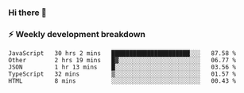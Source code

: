 ### Hi there 👋

### ⚡ Weekly development breakdown
<!--START_SECTION:waka-->
```text
JavaScript   30 hrs 2 mins   ██████████████████████░░░   87.58 % 
Other        2 hrs 19 mins   █▓░░░░░░░░░░░░░░░░░░░░░░░   06.77 % 
JSON         1 hr 13 mins    █░░░░░░░░░░░░░░░░░░░░░░░░   03.56 % 
TypeScript   32 mins         ▒░░░░░░░░░░░░░░░░░░░░░░░░   01.57 % 
HTML         8 mins          ░░░░░░░░░░░░░░░░░░░░░░░░░   00.43 % 
```
<!--END_SECTION:waka-->
<!--
**MarceloWis/MarceloWis** is a ✨ _special_ ✨ repository because its `README.md` (this file) appears on your GitHub profile.

Here are some ideas to get you started:

- 🔭 I’m currently working on ...
- 🌱 I’m currently learning ...
- 👯 I’m looking to collaborate on ...
- 🤔 I’m looking for help with ...
- 💬 Ask me about ...
- 📫 How to reach me: ...
- 😄 Pronouns: ...
- ⚡ Fun fact: ...
-->
